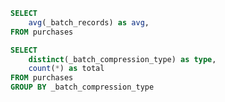 ```sql avg_batch_record_size
SELECT
    avg(_batch_records) as avg,
FROM purchases
```

```sql compression_type
SELECT
    distinct(_batch_compression_type) as type,
    count(*) as total
FROM purchases
GROUP BY _batch_compression_type
```

<Flex>

<DataTable value={compression_type}>
</DataTab>

<Statistic
        data={avg_batch_record_size}
        title='Number'
        value="avg"
    >
</Statistic>

</Flex>
